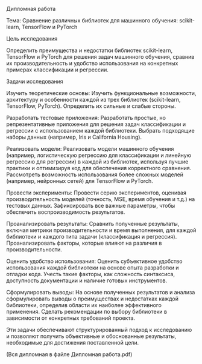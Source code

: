 Дипломная работа

Тема: Сравнение различных библиотек для машинного обучения: scikit-learn, TensorFlow и PyTorch

Цель исследования 

Определить преимущества и недостатки библиотек scikit-learn, TensorFlow и PyTorch для решения задач машинного обучения, сравнив их производительность и удобство использования на конкретных примерах классификации и регрессии.

Задачи исследования 

Изучить теоретические основы: Изучить функциональные возможности, архитектуру и особенности каждой из трех библиотек (scikit-learn, TensorFlow, PyTorch). Определить их сильные и слабые стороны. 

Разработать тестовые приложения: Разработать простые, но репрезентативные приложения для решения задач классификации и регрессии с использованием каждой библиотеки. Выбрать подходящие наборы данных (например, Iris и California Housing). 

Реализовать модели: Реализовать модели машинного обучения (например, логистическую регрессию для классификации и линейную регрессию для регрессии) в каждой из библиотек, используя лучшие практики и оптимизируя код для обеспечения корректного сравнения. Рассмотреть возможность использования более сложных моделей (например, нейронных сетей) для TensorFlow и PyTorch. 

Провести эксперименты: Провести серию экспериментов, оценивая производительность моделей (точность, MSE, время обучения и т.д.) на тестовых данных. Зафиксировать все важные параметры, чтобы обеспечить воспроизводимость результатов. 

Проанализировать результаты: Сравнить полученные результаты, включая метрики производительности и время выполнения, для каждой библиотеки и каждого типа задачи (классификация и регрессия). Проанализировать факторы, которые влияют на различия в производительности. 

Оценить удобство использования: Оценить субъективное удобство использования каждой библиотеки на основе опыта разработки и отладки кода. Учесть такие факторы, как сложность синтаксиса, доступность документации и наличие готовых инструментов. 

Сформулировать выводы: На основе полученных результатов и анализа сформулировать выводы о преимуществах и недостатках каждой библиотеки, определив области их наиболее эффективного применения. Сделать рекомендации по выбору библиотеки в зависимости от конкретных требований проекта. 

Эти задачи обеспечивают структурированный подход к исследованию и позволяют получить объективные и обоснованные результаты, необходимые для достижения поставленной цели. 

(Вся дипломная в файле Дипломная работа.pdf)